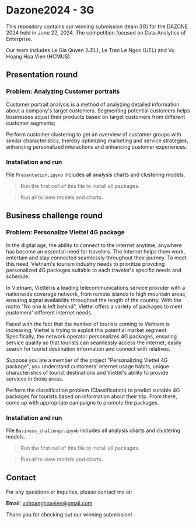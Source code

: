 # Dazone2024 - 3G

This repository contains our winning submission (team 3G) for the DAZONE 2024 held in June 22, 2024. The competition focused on Data Analytics of Enterprise.

Our team includes Le Gia Quyen (UEL), Le Tran Le Ngoc (UEL) and Vo Hoang Hoa Vien (HCMUS).

## Presentation round

### Problem: Analyzing Customer portraits

Customer portrait analysis is a method of analyzing detailed information about a company's target customers. Segmenting potential customers helps businesses adjust their products based on target customers from different customer segments;

Perform customer clustering to get an overview of customer groups with similar characteristics, thereby optimizing marketing and service strategies, enhancing personalized interactions and enhancing customer experiences.

### Installation and run
File `Presentation.ipynb` includes all analysis charts and clustering models.

> Run the first cell of this file to install all packages.

> Run all to view models and charts.

## Business challenge round

### Problem: Personalize Viettel 4G package
In the digital age, the ability to connect to the internet anytime, anywhere has become an essential need for travelers. The Internet helps them work, entertain and stay connected seamlessly throughout their journey. To meet this need, Vietnam's tourism industry needs to prioritize providing personalized 4G packages suitable to each traveler's specific needs and schedule.

In Vietnam, Viettel is a leading telecommunications service provider with a nationwide coverage network, from remote islands to high mountain areas, ensuring signal availability throughout the length of the country. With the motto "No one is left behind", Viettel offers a variety of packages to meet customers' different internet needs.

Faced with the fact that the number of tourists coming to Vietnam is increasing, Viettel is trying to exploit this potential market segment. Specifically, the network operator personalizes 4G packages, ensuring service quality so that tourists can seamlessly access the internet, easily search for tourist destination information and connect with relatives.

Suppose you are a member of the project "Personalizing Viettel 4G package", you understand customers' internet usage habits, unique characteristics of tourist destinations and Viettel's ability to provide services in those areas.

Perform the classification problem (Classification) to predict suitable 4G packages for tourists based on information about their trip. From there, come up with appropriate campaigns to promote the packages.

### Installation and run
File `Business_challenge.ipynb` includes all analysis charts and clustering models.

> Run the first cell of this file to install all packages.

> Run all to view models and charts.

## Contact
For any questions or inquiries, please contact me at:

**Email**: vohoanghoavien@gmail.com


Thank you for checking out our winning submission!
